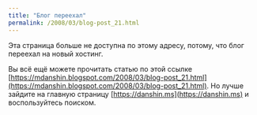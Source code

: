 ```yaml
---
title: "Блог переехал"
permalink: /2008/03/blog-post_21.html
---
```

Эта страница больше не доступна по этому адресу, потому, что блог переехал на новый хостинг.

Вы всё ещё можете прочитать статью по этой ссылке [https://mdanshin.blogspot.com/2008/03/blog-post_21.html](https://mdanshin.blogspot.com/2008/03/blog-post_21.html). Но лучше зайдите на главную страницу [https://danshin.ms](https://danshin.ms) и воспользуйтесь поиском.